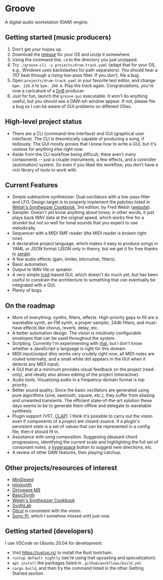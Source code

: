 # Groove

A digital audio workstation (DAW) engine.

## Getting started (music producers)

1. Don't get your hopes up.
2. Download the [release](https://github.com/sowbug/groove/releases) for your OS
   and unzip it somewhere.
3. Using the command line, `cd` to the directory you just unzipped.
4. Try `./groove-cli -y projects/drum-track.yaml` (adapt that for your OS, e.g.,
   Windows uses backslashes for path separators). You should hear a 707 beat
   through a rising low-pass filter. If you don't, file a bug.
5. Open `projects/drum-track.yaml` in your favorite text editor, and change
   `bpm: 128.0` to `bpm: 200.0`. Play the track again. Congratulations, you're
   now a caricature of a [DnB](https://en.wikipedia.org/wiki/Drum_and_bass)
   producer.
6. Just for fun, launch the `groove-gui` executable. It won't do anything
   useful, but you should see a DAW-ish window appear. If not, please file a bug
   so I can be aware of GUI problems on different OSes.

## High-level project status

- There are a CLI (command-line interface) and GUI (graphical user interface).
  The CLI is theoretically capable of producing a song, if tediously. The GUI
  mostly proves that I know how to write a GUI, but it's useless for anything
  else right now.
- Aside from the CLI workflow being difficult, there aren't many components --
  just a couple instruments, a few effects, and a controller (automation)
  system. So even if you liked the workflow, you don't have a rich library of
  tools to work with.

## Current Features

- Simple subtractive synthesizer. Dual oscillators with a low-pass filter and
  LFO. Design target is to properly implement the patches listed in [Welsh's
  Synthesizer
  Cookbook](https://www.amazon.com/Welshs-Synthesizer-Cookbook-Programming-Universal/dp/B000ERHA4S/),
  3rd edition, by Fred Welsh ([website](https://synthesizer-cookbook.com/)).
- Sampler. Doesn't yet know anything about tones; in other words, it just plays
  back WAV data at the original speed, which works fine for a drumkit but not so
  well for tonal sounds that you expect to use melodically.
- Sequencer with a MIDI SMF reader (the MIDI reader is broken right now).
- A declarative project language, which makes it easy to produce songs in YAML
  or JSON format (JSON only in theory, but we get it for free thanks to
  [serde](https://serde.rs/)).
- A few audio effects (gain, limiter, bitcrusher, filters).
- Basic automation.
- Output to WAV file or speaker.
- A very simple [Iced](https://iced.rs/)-based GUI, which doesn't do much yet,
  but has been useful to constrain the architecture to something that can
  eventually be integrated with a GUI.
- Plenty of bugs.

## On the roadmap

- More of everything: synths, filters, effects. High-priority gaps to fill are a
  wavetable synth, an FM synth, a proper sampler, 24db filters, and must-have
  effects like chorus, reverb, delay, etc.
- A better automation design. The vision is intuitively configurable envelopes
  that can be used throughout the system.
- Scripting. Currently I'm experimenting with [rhai](https://rhai.rs/), but I
  don't know whether a JavaScript-y language is right for this domain.
- MIDI input/output (this works very crudely right now; all MIDI notes are
  routed externally, and a small white dot appears in the GUI when it detects
  any MIDI input).
- A GUI that at a minimum provides visual feedback on the project (read-only),
  and ideally also allows editing of the project (interactive).
- Audio tools. Visualizing audio in a frequency-domain format is top priority.
- Better sound quality. Since the basic oscillators are generated using pure
  algorithms (sine, sawtooth, square, etc.), they suffer from aliasing and
  unwanted transients. The efficient state-of-the-art solution these days seems
  to be to generate them offline and delegate to wavetable synthesis.
- Plugin support (VST, [CLAP](https://u-he.com/community/clap/)). I think it's
  possible to carry out the vision even if components of a project are
  closed-source. If a plugin's persistent state is a set of values that can be
  represented in a config file, then it should fit in.
- Assistance with song composition. Suggesting pleasant chord progressions,
  identifying the current scale and highlighting the full set of consonant
  notes, a [hyperspace](https://en.wikipedia.org/wiki/Asteroids_(video_game))
  button to suggest new directions, etc.
- A review of other DAW features, then playing catchup.

## Other projects/resources of interest

- [MiniDexed](https://github.com/probonopd/MiniDexed)
- [minisynth](https://github.com/rsta2/minisynth)
- [Dirtywave M8](https://dirtywave.com/)
- [BasicSynth](https://basicsynth.com/)
- [Welsh's Synthesizer Cookbook](https://synthesizer-cookbook.com/)
- [SynthLab](https://www.willpirkle.com/synthlab-landing/)
- [Glicol](https://github.com/chaosprint/glicol) is consistent with the vision.
- [Sonic Pi](https://sonic-pi.net/), which I somehow missed until just now.

## Getting started (developers)

I use VSCode on Ubuntu 20.04 for development.

- Visit https://rustup.rs/ to install the Rust toolchain.
- `rustup default nightly` (we're using trait upcasting and specialization).
- `apt install` the packages listed in `.github/workflows/build.yml`
- `cargo build`, and then try the command listed in the other Getting Started
  section.
